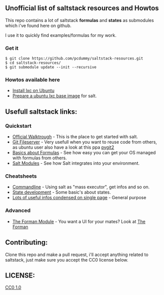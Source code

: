 Unofficial list of saltstack resources and Howtos
---
This repo contains a lot of saltstack **formulas** and **states** as submodules which i've found here on github.

I use it to quickly find examples/formulas for my work.

### Get it

    $ git clone https://github.com/pcdummy/saltstack-resources.git
    $ cd saltstack-resources/
    $ git submodule update --init --recursive
  
### Howtos available here

* [Install lxc on Ubuntu](docs/ubuntu-lxc-install.md)
* [Prepare a ubuntu lxc base image](docs/ubuntu-lxc-image.md) for salt.


Usefull saltstack links:
---
### Quickstart

  * [Official Walktrough](http://salt.readthedocs.org/en/latest/topics/tutorials/walkthrough.html) - This is the place to get started with salt.
  * [Git Fileserver](http://salt.readthedocs.org/en/latest/topics/tutorials/gitfs.html#tutorial-gitfs) - Very usefull when you want to reuse code from others, as ubuntu user also have a look at this ppa [pygit2](https://launchpad.net/~dennis/+archive/ubuntu/python)
  * [Basics about Formulas](http://salt.readthedocs.org/en/latest/topics/development/conventions/formulas.html) - See how easy you can get your OS managed with formulas from others.
  * [Salt Modules](http://salt.readthedocs.org/en/latest/salt-modindex.html) - See how Salt integrates into your environment.

### Cheatsheets

  * [Commandline](http://www.xenuser.org/saltstack-cheat-sheet/) - Using salt as "mass executor", get infos and so on.
  * [State development](https://github.com/saltstack/salt/wiki/Cheat-Sheet) - Some basic's about states.
  * [Lots of useful infos condensed on single page](https://gist.github.com/elmariofredo/8964467) - General purpose

### Advanced

  * [The Forman Module](http://salt.readthedocs.org/en/latest/salt-modindex.html) - You want a UI for your mates? Look at [The Forman](http://theforeman.org/)

Contributing:
---
Clone this repo and make a pull request, i'll accept anything related to saltstack, just make sure you accept the CC0 license below.

LICENSE:
---
[CC0 1.0](https://creativecommons.org/publicdomain/zero/1.0/)
